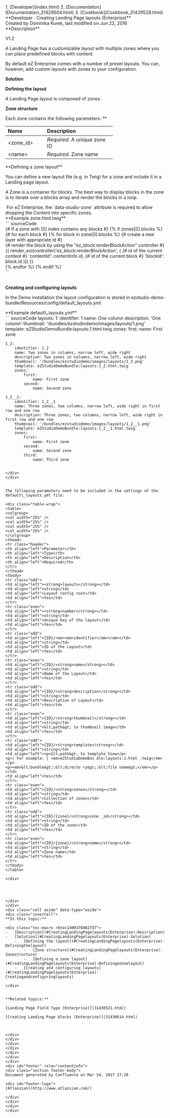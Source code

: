 <div id="page">
<div id="main" class="aui-page-panel">
<div id="main-header">
<div id="breadcrumb-section">
1.  [Developer](index.html)
2.  [Documentation](Documentation_31429504.html)
3.  [Cookbook](Cookbook_31429528.html)

</div>
**Developer : Creating Landing Page layouts (Enterprise)**

</div>
<div id="content" class="view">
<div class="page-metadata">
Created by Dominika Kurek, last modified on Jun 22, 2016

</div>
<div id="main-content" class="wiki-content group">
<div class="contentLayout2">
<div class="columnLayout two-right-sidebar"
data-layout="two-right-sidebar">
<div class="cell normal" data-type="normal">
<div class="innerCell">
**Description**

V1.2

A Landing Page has a customizable layout with multiple zones where you can place predefined blocks with content.

By default eZ Enterprise comes with a number of preset layouts. You can, however, add custom layouts with zones to your configuration.

**Solution**

**Defining the layout**

A Landing Page layout is composed of zones.

**Zone structure**

Each zone contains the following parameters: *\**\*

<div class="table-wrap">
<table style="width:67%;">
<colgroup>
<col width="20%" />
<col width="45%" />
</colgroup>
<thead>
<tr class="header">
<th align="left">Name</th>
<th align="left">Description</th>
</tr>
</thead>
<tbody>
<tr class="odd">
<td align="left">&lt;zone_id&gt;</td>
<td align="left"><em>Required</em>. A unique zone ID</td>
</tr>
<tr class="even">
<td align="left">&lt;name&gt;</td>
<td align="left"><em>Required</em>. Zone name</td>
</tr>
</tbody>
</table>

</div>
**Defining a zone layout**

You can define a new layout file (e.g. in Twig) for a zone and include it in a Landing page layout.

A Zone is a container for blocks. The best way to display blocks in the zone is to iterate over a blocks array and render the blocks in a loop.

<div
class="confluence-information-macro confluence-information-macro-note">
<div class="confluence-information-macro-body">
 For eZ Enterprise, the `data-studio-zone` attribute is required to allow dropping the Content into specific zones.

</div>
</div>
<div class="code panel pdl" style="border-width: 1px;">
<div class="codeHeader panelHeader pdl"
style="border-bottom-width: 1px;">
**Example zone.html.twig**

</div>
<div class="codeContent panelContent pdl">
``` sourceCode
<div data-studio-zone="{{ zones[0].id }}">                                       
    {# If a zone with [0] index contains any blocks #}
    {% if zones[0].blocks %}                                                    
        {# for each block #}
        {% for block in zone[0].blocks %}                                               
            {# create a new layer with appropriate id #}
            <div class="landing-page__block block_{{ block.type }}">            
                {# render the block by using the "ez_block:renderBlockAction" controller #}
                {{ render_esi(controller('ez_block:renderBlockAction', {        
                        {# id of the current content #}
                        'contentId': contentInfo.id,                            
                        {# id of the current block #}
                        'blockId': block.id                                     
                    })) 
                }}
            </div>        
        {% endfor %}    
    {% endif %}
</div>
```

</div>
</div>
 

**Creating and configuring layouts**

In the Demo installation the layout configuration is stored in ezstudio-demo-bundle/Resources/config/default\_layouts.yml:

<div class="code panel pdl" style="border-width: 1px;">
<div class="codeHeader panelHeader pdl"
style="border-bottom-width: 1px;">
**Example default\_layouts.yml**

</div>
<div class="codeContent panelContent pdl">
``` sourceCode
layouts:
    1:  
        identifier: 1                       
        name: One column
        description: 'One column'
        thumbnail: '/bundles/ezstudiodemo/images/layouts/1.png'
        template: eZStudioDemoBundle:layouts:1.html.twig
        zones:
            first:
                name: First zone

    1_2:
        identifier: 1_2 
        name: Two zones in columns, narrow left, wide right
        description: Two zones in columns, narrow left, wide right
        thumbnail: '/bundles/ezstudiodemo/images/layouts/1_2.png'
        template: eZStudioDemoBundle:layouts:1_2.html.twig
        zones:
            first:
                name: First zone
            second:
                name: Second zone

    1_2__1:   
        identifier: 1_2__1
        name: Three zones, two columns, narrow left, wide right in first row and one row
        description: Three zones, two columns, narrow left, wide right in first row and one row
        thumbnail: '/bundles/ezstudiodemo/images/layouts/1_2__1.png'
        template: eZStudioDemoBundle:layouts:1_2__1.html.twig
        zones:
            first:
                name: First zone
            second:
                name: Second zone
            third:
                name: Third zone
```

</div>
</div>
 

The following parameters need to be included in the settings of the default\_layouts.yml file:

<div class="table-wrap">
<table>
<colgroup>
<col width="25%" />
<col width="25%" />
<col width="25%" />
<col width="25%" />
</colgroup>
<thead>
<tr class="header">
<th align="left">Parameter</th>
<th align="left">Type</th>
<th align="left">Description</th>
<th align="left">Required</th>
</tr>
</thead>
<tbody>
<tr class="odd">
<td align="left"><strong>layouts</strong></td>
<td align="left">string</td>
<td align="left">Layout config root</td>
<td align="left">Yes</td>
</tr>
<tr class="even">
<td align="left"><strong>number</strong></td>
<td align="left">string</td>
<td align="left">Unique key of the layout</td>
<td align="left">Yes</td>
</tr>
<tr class="odd">
<td align="left">{ID}/<em><em>identifier</em></em></td>
<td align="left">string</td>
<td align="left">ID of the Layout</td>
<td align="left">Yes</td>
</tr>
<tr class="even">
<td align="left">{ID}/<strong>name</strong></td>
<td align="left">string</td>
<td align="left">Name of the Layout</td>
<td align="left">Yes</td>
</tr>
<tr class="odd">
<td align="left">{ID}/<strong>description</strong></td>
<td align="left">string</td>
<td align="left">Description of Layout</td>
<td align="left">Yes</td>
</tr>
<tr class="even">
<td align="left">{ID}/<strong>thumbnail</strong></td>
<td align="left">string</td>
<td align="left">&lt;path&gt; to thumbnail image</td>
<td align="left">Yes</td>
</tr>
<tr class="odd">
<td align="left">{ID}/<strong>template</strong></td>
<td align="left">string</td>
<td align="left"><p>&lt;path&gt; to template View</p>
<p>| For example: | <em>eZStudioDemoBun dle:layouts:1.html .twig</em></p>
<p><em>&lt;bundle&gt;:&lt;directo ry&gt;:&lt;file name&gt;</em></p></td>
<td align="left">Yes</td>
</tr>
<tr class="even">
<td align="left">{ID}/<strong>zones</strong></td>
<td align="left">string</td>
<td align="left">Collection of zones</td>
<td align="left">Yes</td>
</tr>
<tr class="odd">
<td align="left">{ID}/{zone}/<strong>zone _id</strong></td>
<td align="left">string</td>
<td align="left">ID of the zone</td>
<td align="left">Yes</td>
</tr>
<tr class="even">
<td align="left">{ID}/{zone}/<strong>name</strong></td>
<td align="left">string</td>
<td align="left">Zone name</td>
<td align="left">Yes</td>
</tr>
</tbody>
</table>

</div>
 

 

</div>
</div>
<div class="cell aside" data-type="aside">
<div class="innerCell">
**In this topic:**

<div class="toc-macro rbtoc1490376002747">
-   [Description](#CreatingLandingPagelayouts(Enterprise)-Description)
-   [Solution](#CreatingLandingPagelayouts(Enterprise)-Solution)
    -   [Defining the layout](#CreatingLandingPagelayouts(Enterprise)-Definingthelayout)
        -   [Zone structure](#CreatingLandingPagelayouts(Enterprise)-Zonestructure)
        -   [Defining a zone layout](#CreatingLandingPagelayouts(Enterprise)-Definingazonelayout)
    -   [Creating and configuring layouts](#CreatingLandingPagelayouts(Enterprise)-Creatingandconfiguringlayouts)

</div>
 

**Related topics:**

[Landing Page Field Type (Enterprise)](31430521.html)

[Creating Landing Page blocks (Enterprise)](31430614.html)

 

</div>
</div>
</div>
</div>
</div>
</div>
</div>
<div id="footer" role="contentinfo">
<div class="section footer-body">
Document generated by Confluence on Mar 24, 2017 17:20

<div id="footer-logo">
[Atlassian](http://www.atlassian.com/)

</div>
</div>
</div>
</div>

